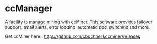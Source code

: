 ccManager
=========

A facility to manage mining with ccMiner. This software provides failover support, email alerts, error logging, automatic pool switching and more.

Get ccMiner here : https://github.com/cbuchner1/ccminer/releases

